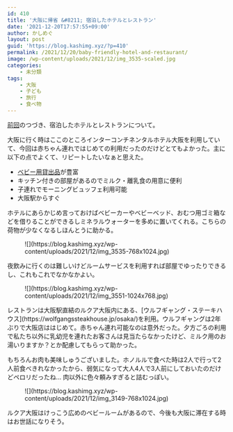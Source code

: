 ```yaml
---
id: 410
title: '大阪に帰省 &#8211; 宿泊したホテルとレストラン'
date: '2021-12-20T17:57:55+09:00'
author: かしめぐ
layout: post
guid: 'https://blog.kashimg.xyz/?p=410'
permalink: /2021/12/20/baby-friendly-hotel-and-restaurant/
image: /wp-content/uploads/2021/12/img_3535-scaled.jpg
categories:
    - 未分類
tags:
    - 大阪
    - 子ども
    - 旅行
    - 食べ物
---
```


[前回](https://blog.kashimg.xyz/2021/12/16/first-shinkansen-ride-with-baby/)のつづき、宿泊したホテルとレストランについて。

大阪に行く時はここのところインターコンチネンタルホテル大阪を利用していて、今回は赤ちゃん連れではじめての利用だったのだけどとてもよかった。主に以下の点でよくて、リピートしたいなぁと思えた。

- [ベビー用貸出品](https://www.icosaka.com/stay/amenity/)が豊富
- キッチン付きの部屋があるのでミルク・離乳食の用意に便利
- 子連れでモーニングビュッフェ利用可能
- 大阪駅からすぐ

ホテルにあらかじめ言っておけばベビーカーやベビーベッド、おむつ用ゴミ箱などを借りることができるしミネラルウォーターを多めに置いてくれる。こちらの荷物が少なくなるしほんとうに助かる。

<figure class="wp-block-image size-large">![](https://blog.kashimg.xyz/wp-content/uploads/2021/12/img_3535-768x1024.jpg)</figure>夜飲みに行くのは難しいけどルームサービスを利用すれば部屋でゆったりできるし、これもこれでなかなかよい。

<figure class="wp-block-image size-large">![](https://blog.kashimg.xyz/wp-content/uploads/2021/12/img_3551-1024x768.jpg)</figure>レストランは大阪駅直結のルクア大阪内にある、[ウルフギャング・ステーキハウス](https://wolfgangssteakhouse.jp/osaka/)を利用。ウルフギャングは2年ぶりで大阪店ははじめて。赤ちゃん連れ可能なのは意外だった。夕方ごろの利用で私たち以外に乳幼児を連れたお客さんは見当たらなかったけど、ミルク用のお湯いりますか？とか配慮してもらって助かった。

もちろんお肉も美味しゅうございました。ホノルルで食べた時は2人で行って2人前食べきれなかったから、弱気になって大人4人で3人前にしておいたのだけどペロリだったね… 肉以外に色々頼みすぎると詰むっぽい。

<figure class="wp-block-image size-large">![](https://blog.kashimg.xyz/wp-content/uploads/2021/12/img_3149-768x1024.jpg)</figure>ルクア大阪はけっこう広めのベビールームがあるので、今後も大阪に滞在する時はお世話になりそう。
